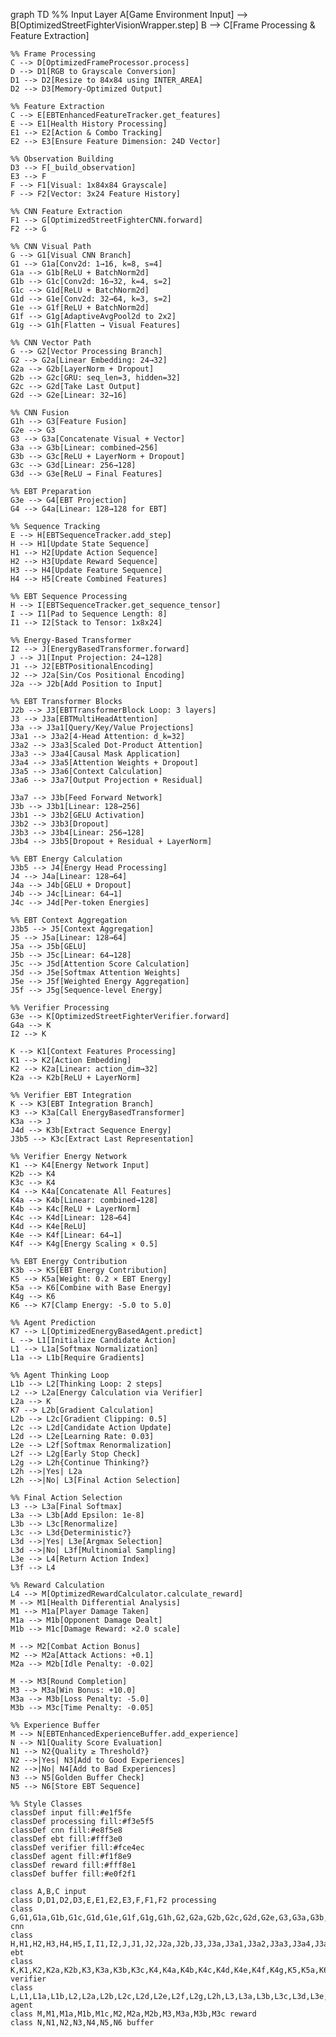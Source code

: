 graph TD
    %% Input Layer
    A[Game Environment Input] --> B[OptimizedStreetFighterVisionWrapper.step]
    B --> C[Frame Processing & Feature Extraction]
    
    %% Frame Processing
    C --> D[OptimizedFrameProcessor.process]
    D --> D1[RGB to Grayscale Conversion]
    D1 --> D2[Resize to 84x84 using INTER_AREA]
    D2 --> D3[Memory-Optimized Output]
    
    %% Feature Extraction
    C --> E[EBTEnhancedFeatureTracker.get_features]
    E --> E1[Health History Processing]
    E1 --> E2[Action & Combo Tracking]
    E2 --> E3[Ensure Feature Dimension: 24D Vector]
    
    %% Observation Building
    D3 --> F[_build_observation]
    E3 --> F
    F --> F1[Visual: 1x84x84 Grayscale]
    F --> F2[Vector: 3x24 Feature History]
    
    %% CNN Feature Extraction
    F1 --> G[OptimizedStreetFighterCNN.forward]
    F2 --> G
    
    %% CNN Visual Path
    G --> G1[Visual CNN Branch]
    G1 --> G1a[Conv2d: 1→16, k=8, s=4]
    G1a --> G1b[ReLU + BatchNorm2d]
    G1b --> G1c[Conv2d: 16→32, k=4, s=2]
    G1c --> G1d[ReLU + BatchNorm2d]
    G1d --> G1e[Conv2d: 32→64, k=3, s=2]
    G1e --> G1f[ReLU + BatchNorm2d]
    G1f --> G1g[AdaptiveAvgPool2d to 2x2]
    G1g --> G1h[Flatten → Visual Features]
    
    %% CNN Vector Path
    G --> G2[Vector Processing Branch]
    G2 --> G2a[Linear Embedding: 24→32]
    G2a --> G2b[LayerNorm + Dropout]
    G2b --> G2c[GRU: seq_len=3, hidden=32]
    G2c --> G2d[Take Last Output]
    G2d --> G2e[Linear: 32→16]
    
    %% CNN Fusion
    G1h --> G3[Feature Fusion]
    G2e --> G3
    G3 --> G3a[Concatenate Visual + Vector]
    G3a --> G3b[Linear: combined→256]
    G3b --> G3c[ReLU + LayerNorm + Dropout]
    G3c --> G3d[Linear: 256→128]
    G3d --> G3e[ReLU → Final Features]
    
    %% EBT Preparation
    G3e --> G4[EBT Projection]
    G4 --> G4a[Linear: 128→128 for EBT]
    
    %% Sequence Tracking
    E --> H[EBTSequenceTracker.add_step]
    H --> H1[Update State Sequence]
    H1 --> H2[Update Action Sequence]
    H2 --> H3[Update Reward Sequence]
    H3 --> H4[Update Feature Sequence]
    H4 --> H5[Create Combined Features]
    
    %% EBT Sequence Processing
    H --> I[EBTSequenceTracker.get_sequence_tensor]
    I --> I1[Pad to Sequence Length: 8]
    I1 --> I2[Stack to Tensor: 1x8x24]
    
    %% Energy-Based Transformer
    I2 --> J[EnergyBasedTransformer.forward]
    J --> J1[Input Projection: 24→128]
    J1 --> J2[EBTPositionalEncoding]
    J2 --> J2a[Sin/Cos Positional Encoding]
    J2a --> J2b[Add Position to Input]
    
    %% EBT Transformer Blocks
    J2b --> J3[EBTTransformerBlock Loop: 3 layers]
    J3 --> J3a[EBTMultiHeadAttention]
    J3a --> J3a1[Query/Key/Value Projections]
    J3a1 --> J3a2[4-Head Attention: d_k=32]
    J3a2 --> J3a3[Scaled Dot-Product Attention]
    J3a3 --> J3a4[Causal Mask Application]
    J3a4 --> J3a5[Attention Weights + Dropout]
    J3a5 --> J3a6[Context Calculation]
    J3a6 --> J3a7[Output Projection + Residual]
    
    J3a7 --> J3b[Feed Forward Network]
    J3b --> J3b1[Linear: 128→256]
    J3b1 --> J3b2[GELU Activation]
    J3b2 --> J3b3[Dropout]
    J3b3 --> J3b4[Linear: 256→128]
    J3b4 --> J3b5[Dropout + Residual + LayerNorm]
    
    %% EBT Energy Calculation
    J3b5 --> J4[Energy Head Processing]
    J4 --> J4a[Linear: 128→64]
    J4a --> J4b[GELU + Dropout]
    J4b --> J4c[Linear: 64→1]
    J4c --> J4d[Per-token Energies]
    
    %% EBT Context Aggregation
    J3b5 --> J5[Context Aggregation]
    J5 --> J5a[Linear: 128→64]
    J5a --> J5b[GELU]
    J5b --> J5c[Linear: 64→128]
    J5c --> J5d[Attention Score Calculation]
    J5d --> J5e[Softmax Attention Weights]
    J5e --> J5f[Weighted Energy Aggregation]
    J5f --> J5g[Sequence-level Energy]
    
    %% Verifier Processing
    G3e --> K[OptimizedStreetFighterVerifier.forward]
    G4a --> K
    I2 --> K
    
    K --> K1[Context Features Processing]
    K1 --> K2[Action Embedding]
    K2 --> K2a[Linear: action_dim→32]
    K2a --> K2b[ReLU + LayerNorm]
    
    %% Verifier EBT Integration
    K --> K3[EBT Integration Branch]
    K3 --> K3a[Call EnergyBasedTransformer]
    K3a --> J
    J4d --> K3b[Extract Sequence Energy]
    J3b5 --> K3c[Extract Last Representation]
    
    %% Verifier Energy Network
    K1 --> K4[Energy Network Input]
    K2b --> K4
    K3c --> K4
    K4 --> K4a[Concatenate All Features]
    K4a --> K4b[Linear: combined→128]
    K4b --> K4c[ReLU + LayerNorm]
    K4c --> K4d[Linear: 128→64]
    K4d --> K4e[ReLU]
    K4e --> K4f[Linear: 64→1]
    K4f --> K4g[Energy Scaling × 0.5]
    
    %% EBT Energy Contribution
    K3b --> K5[EBT Energy Contribution]
    K5 --> K5a[Weight: 0.2 × EBT Energy]
    K5a --> K6[Combine with Base Energy]
    K4g --> K6
    K6 --> K7[Clamp Energy: -5.0 to 5.0]
    
    %% Agent Prediction
    K7 --> L[OptimizedEnergyBasedAgent.predict]
    L --> L1[Initialize Candidate Action]
    L1 --> L1a[Softmax Normalization]
    L1a --> L1b[Require Gradients]
    
    %% Agent Thinking Loop
    L1b --> L2[Thinking Loop: 2 steps]
    L2 --> L2a[Energy Calculation via Verifier]
    L2a --> K
    K7 --> L2b[Gradient Calculation]
    L2b --> L2c[Gradient Clipping: 0.5]
    L2c --> L2d[Candidate Action Update]
    L2d --> L2e[Learning Rate: 0.03]
    L2e --> L2f[Softmax Renormalization]
    L2f --> L2g[Early Stop Check]
    L2g --> L2h{Continue Thinking?}
    L2h -->|Yes| L2a
    L2h -->|No| L3[Final Action Selection]
    
    %% Final Action Selection
    L3 --> L3a[Final Softmax]
    L3a --> L3b[Add Epsilon: 1e-8]
    L3b --> L3c[Renormalize]
    L3c --> L3d{Deterministic?}
    L3d -->|Yes| L3e[Argmax Selection]
    L3d -->|No| L3f[Multinomial Sampling]
    L3e --> L4[Return Action Index]
    L3f --> L4
    
    %% Reward Calculation
    L4 --> M[OptimizedRewardCalculator.calculate_reward]
    M --> M1[Health Differential Analysis]
    M1 --> M1a[Player Damage Taken]
    M1a --> M1b[Opponent Damage Dealt]
    M1b --> M1c[Damage Reward: ×2.0 scale]
    
    M --> M2[Combat Action Bonus]
    M2 --> M2a[Attack Actions: +0.1]
    M2a --> M2b[Idle Penalty: -0.02]
    
    M --> M3[Round Completion]
    M3 --> M3a[Win Bonus: +10.0]
    M3a --> M3b[Loss Penalty: -5.0]
    M3b --> M3c[Time Penalty: -0.05]
    
    %% Experience Buffer
    M --> N[EBTEnhancedExperienceBuffer.add_experience]
    N --> N1[Quality Score Evaluation]
    N1 --> N2{Quality ≥ Threshold?}
    N2 -->|Yes| N3[Add to Good Experiences]
    N2 -->|No| N4[Add to Bad Experiences]
    N3 --> N5[Golden Buffer Check]
    N5 --> N6[Store EBT Sequence]
    
    %% Style Classes
    classDef input fill:#e1f5fe
    classDef processing fill:#f3e5f5
    classDef cnn fill:#e8f5e8
    classDef ebt fill:#fff3e0
    classDef verifier fill:#fce4ec
    classDef agent fill:#f1f8e9
    classDef reward fill:#fff8e1
    classDef buffer fill:#e0f2f1
    
    class A,B,C input
    class D,D1,D2,D3,E,E1,E2,E3,F,F1,F2 processing
    class G,G1,G1a,G1b,G1c,G1d,G1e,G1f,G1g,G1h,G2,G2a,G2b,G2c,G2d,G2e,G3,G3a,G3b,G3c,G3d,G3e,G4,G4a cnn
    class H,H1,H2,H3,H4,H5,I,I1,I2,J,J1,J2,J2a,J2b,J3,J3a,J3a1,J3a2,J3a3,J3a4,J3a5,J3a6,J3a7,J3b,J3b1,J3b2,J3b3,J3b4,J3b5,J4,J4a,J4b,J4c,J4d,J5,J5a,J5b,J5c,J5d,J5e,J5f,J5g ebt
    class K,K1,K2,K2a,K2b,K3,K3a,K3b,K3c,K4,K4a,K4b,K4c,K4d,K4e,K4f,K4g,K5,K5a,K6,K7 verifier
    class L,L1,L1a,L1b,L2,L2a,L2b,L2c,L2d,L2e,L2f,L2g,L2h,L3,L3a,L3b,L3c,L3d,L3e,L3f,L4 agent
    class M,M1,M1a,M1b,M1c,M2,M2a,M2b,M3,M3a,M3b,M3c reward
    class N,N1,N2,N3,N4,N5,N6 buffer